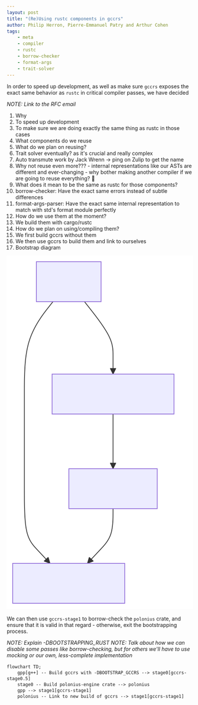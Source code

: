 ```yaml
---
layout: post
title: "(Re)Using rustc components in gccrs"
author: Philip Herron, Pierre-Emmanuel Patry and Arthur Cohen
tags:
    - meta
    - compiler
    - rustc
    - borrow-checker
    - format-args
    - trait-solver
---
```


In order to speed up development, as well as make sure `gccrs` exposes the exact same behavior as `rustc` in critical compiler passes, we have decided 

_NOTE: Link to the RFC email_

1. Why
  1. To speed up development
  2. To make sure we are doing exactly the same thing as rustc in those cases
2. What components do we reuse
3. What do we plan on reusing?
  1. Trait solver eventually? as it's crucial and really complex
  2. Auto transmute work by Jack Wrenn -> ping on Zulip to get the name
  3. Why not reuse even more???
    - internal representations like our ASTs are different and ever-changing
    - why bother making another compiler if we are going to reuse everything? :eyes:
4. What does it mean to be the same as rustc for those components?
  1. borrow-checker: Have the exact same errors instead of subtle differences
  2. format-args-parser: Have the exact same internal representation to match with std's format module perfectly
5. How do we use them at the moment?
  1. We build them with cargo/rustc
6. How do we plan on using/compiling them?
  1. We first build gccrs without them
  2. We then use gccrs to build them and link to ourselves
7. Bootstrap diagram

![Building gccrs with a borrow-checker](/images/reusing-rustc-components-1.svg)

We can then use `gccrs-stage1` to borrow-check the `polonius` crate, and ensure that it is valid in that regard - otherwise, exit the bootstrapping process.

_NOTE: Explain -DBOOTSTRAPPING_RUST_
_NOTE: Talk about how we can disable some passes like borrow-checking, but for others we'll have to use mocking or our own, less-complete implementation_

```mermaid
flowchart TD;
    gpp[g++] -- Build gccrs with -DBOOTSTRAP_GCCRS --> stage0[gccrs-stage0.5]
    stage0 -- Build polonius-engine crate --> polonius
    gpp --> stage1[gccrs-stage1]
    polonius -- Link to new build of gccrs --> stage1[gccrs-stage1]
```
